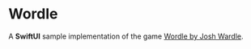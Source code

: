 # Wordle

A **SwiftUI** sample implementation of the game [Wordle by Josh Wardle](https://www.powerlanguage.co.uk/wordle/).
